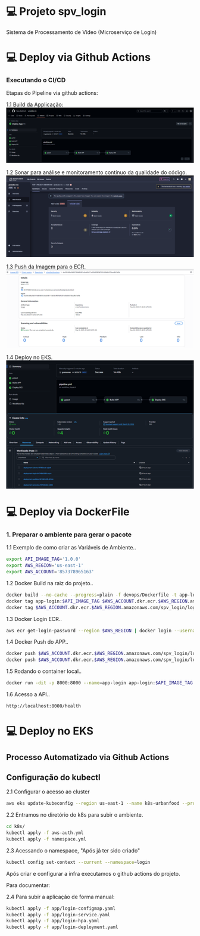 # 💻 Projeto spv_login

Sistema de Processamento de Vídeo (Microserviço de Login)

# ###########################################################
# 💻 Deploy via Github Actions

### Executando o CI/CD

Etapas do Pipeline via github actions:

1.1 Build da Applicação:
![CI/CD - BUILD](devops/CICD/CICD-URBANFOOD-BUILD.png)

1.2 Sonar para análise e monitoramento contínuo da qualidade do código.
![CI/CD - SONAR](devops/CICD/CICD-URBANFOOD-SONAR.png)

1.3 Push da Imagem para o ECR.
![CI/CD - ECR](devops/CICD/CICD-URBANFOOD-ECR.png)

1.4 Deploy no EKS.
![CI/CD - EKS](devops/CICD/CICD-URBANFOOD-EKS.png)

# ###########################################################
# 💻 Deploy via DockerFile

### 1. Preparar o ambiente para gerar o pacote
1.1 Exemplo de como criar as Variáveis de Ambiente..
``` bash
export API_IMAGE_TAG='1.0.0'
export AWS_REGION='us-east-1'
export AWS_ACCOUNT='857378965163'
```

1.2 Docker Build na raiz do projeto..
``` bash
docker build --no-cache --progress=plain -f devops/Dockerfile -t app-login:$API_IMAGE_TAG .
docker tag app-login:$API_IMAGE_TAG $AWS_ACCOUNT.dkr.ecr.$AWS_REGION.amazonaws.com/spv_login/login:$API_IMAGE_TAG
docker tag $AWS_ACCOUNT.dkr.ecr.$AWS_REGION.amazonaws.com/spv_login/login:$API_IMAGE_TAG $AWS_ACCOUNT.dkr.ecr.$AWS_REGION.amazonaws.com/spv_login/login:latest
```

1.3 Docker Login ECR..
``` bash
aws ecr get-login-password --region $AWS_REGION | docker login --username AWS --password-stdin $AWS_ACCOUNT.dkr.ecr.$AWS_REGION.amazonaws.com
```

1.4 Docker Push do APP..
``` bash
docker push $AWS_ACCOUNT.dkr.ecr.$AWS_REGION.amazonaws.com/spv_login/login:$API_IMAGE_TAG
docker push $AWS_ACCOUNT.dkr.ecr.$AWS_REGION.amazonaws.com/spv_login/login:latest
```

1.5 Rodando o container local..
``` bash
docker run -dit -p 8000:8000 --name=app-login app-login:$API_IMAGE_TAG
```

1.6 Acesso a API..
``` bash
http://localhost:8000/health
```

# ###########################################################
# 💻 Deploy no EKS

## Processo Automatizado via Github Actions

## Configuração do kubectl

2.1 Configurar o acesso ao cluster
``` bash
aws eks update-kubeconfig --region us-east-1 --name k8s-urbanfood --profile terraform-iac
```

2.2 Entramos no diretório do k8s para subir o ambiente.
``` bash
cd k8s/
kubectl apply -f aws-auth.yml
kubectl apply -f namespace.yml
```

2.3 Acessando o namespace, "Após já ter sido criado"
``` bash
kubectl config set-context --current --namespace=login
```

Após criar e configurar a infra executamos o github actions do projeto. 

Para documentar: 

2.4 Para subir a aplicação de forma manual:
``` bash
kubectl apply -f app/login-configmap.yaml
kubectl apply -f app/login-service.yaml
kubectl apply -f app/login-hpa.yaml
kubectl apply -f app/login-deployment.yaml
```
